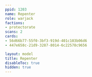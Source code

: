 ```yaml
---
ppid: 1203
name: Repenter
role: warjack
factions:
- protectorate
scans: 2
cards:
- 56d66b77-55f0-3bf3-919d-401c103b06d6
- 447e658c-21d9-3287-8014-6c22578c9656

layout: model
title: Repenter
disableToc: true
hidden: true
---
```


